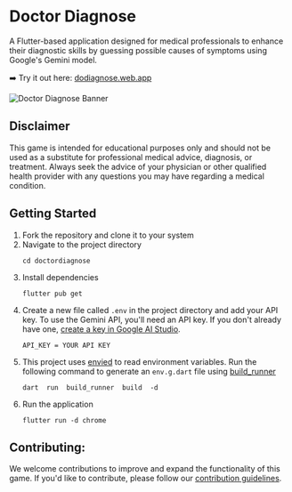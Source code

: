 # Doctor Diagnose
A Flutter-based application designed for medical professionals to enhance their diagnostic skills by guessing possible causes of symptoms using Google's Gemini model.

➡️ Try it out here: [dodiagnose.web.app](https://dodiagnose.web.app/)

![Doctor Diagnose Banner](https://github.com/adityathakurxd/doctordiagnose/assets/53579386/cea8803e-f94b-4314-959b-1016edea7a31)


## Disclaimer

This game is intended for educational purposes only and should not be used as a substitute for professional medical advice, diagnosis, or treatment. Always seek the advice of your physician or other qualified health provider with any questions you may have regarding a medical condition.

## Getting Started
1. Fork the repository and clone it to your system
2. Navigate to the project directory
	```
	cd doctordiagnose
	```
3. Install dependencies
	```
	flutter pub get
	```
4. Create a new file called `.env` in the project directory and add your API key. To use the Gemini API, you'll need an API key. If you don't already have one, [create a key in Google AI Studio](https://aistudio.google.com/app/apikey).
	```
	API_KEY = YOUR API KEY
	```
5. This project uses [envied](https://pub.dev/packages/envied) to read environment variables. Run the following command to generate an `env.g.dart` file using [build_runner](https://pub.dev/packages/build_runner)
	```
	dart  run  build_runner  build  -d
	```
6. Run the application
	```
	flutter run -d chrome
	```
## Contributing:

We welcome contributions to improve and expand the functionality of this game. If you'd like to contribute, please follow our [contribution guidelines](./CONTRIBUTING.md).


